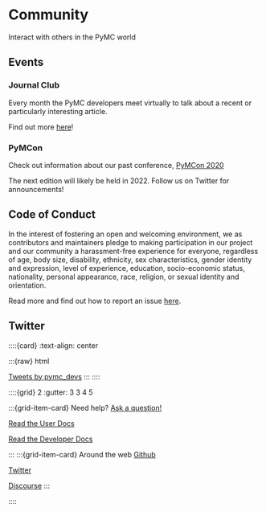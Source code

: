 # Community

Interact with others in the PyMC world

## Events

### Journal Club

Every month the PyMC developers meet virtually to talk about a recent or particularly interesting article. 

Find out more [here](https://discourse.pymc.io/c/journal-club/9)!


### PyMCon

Check out information about our past conference, [PyMCon 2020](https://pymcon.com)

The next edition will likely be held in 2022. Follow us on Twitter for announcements!


## Code of Conduct

In the interest of fostering an open and welcoming environment, we as contributors and maintainers pledge to making participation in our project and our community a harassment-free experience for everyone, regardless of age, body size, disability, ethnicity, sex characteristics, gender identity and expression, level of experience, education, socio-economic status, nationality, personal appearance, race, religion, or sexual identity and orientation.

Read more and find out how to report an issue [here](https://github.com/pymc-devs/pymc/blob/main/CODE_OF_CONDUCT.md).

## Twitter

::::{card}
:text-align: center

:::{raw} html

  <a class="twitter-timeline" data-width="300" data-height="500" data-dnt="true" href="https://twitter.com/pymc_devs?ref_src=twsrc%5Etfw">Tweets by pymc_devs</a> <script async src="https://platform.twitter.com/widgets.js" charset="utf-8"></script>
:::
::::

::::{grid} 2
:gutter: 3 3 4 5

:::{grid-item-card} Need help?
[Ask a question!](https://discourse.pymc.io/)

[Read the User Docs]()

[Read the Developer Docs]()

:::
:::{grid-item-card} Around the web
[Github](https://github.com/pymc-devs)

[Twitter](http://https://twitter.com/pymc_devs)

[Discourse](https://discourse.pymc.io/)
:::

::::
